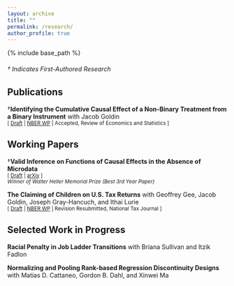 ```yaml
---
layout: archive
title: ""
permalink: /research/
author_profile: true
---
```


{% include base_path %}

###### &dagger; Indicates First-Authored Research

## Publications 

 
&dagger;**Identifying the Cumulative Causal Effect of a Non-Binary Treatment from a Binary Instrument** with Jacob Goldin <br />
<small>[ [Draft][cce_draft_link] | [NBER WP][cce_nber_wp] | Accepted, Review of Economics and Statistics ] </small>

[cce_draft_link]: https://vedant-vohra.github.io/files/CCE.pdf

[cce_nber_wp]: https://www.nber.org/papers/w32425 

## Working Papers

&dagger;**Valid Inference on Functions of Causal Effects in the Absence of Microdata** <br />
<small>[ [Draft][inference_no_data_draft_link] | [arXiv][inference_no_data_arxiv] ] <br /> </small>
*<small>Winner of Walter Heller Memorial Prize (Best 3rd Year Paper)</small>*

[inference_no_data_draft_link]: https://vedant-vohra.github.io/files/inference-no-data.pdf

[inference_no_data_arxiv]: https://arxiv.org/abs/2410.00217


**The Claiming of Children on U.S. Tax Returns** with Geoffrey Gee, Jacob Goldin, Joseph Gray-Hancuch, and Ithai Lurie <br/>
<small>[ [Draft][children_claiming] | [NBER WP][children_claiming_nber_wp] | Revision Resubmitted, National Tax Journal ] </small>

[children_claiming]: https://vedant-vohra.github.io/files/child-claiming.pdf

[children_claiming_nber_wp]: https://www.nber.org/papers/w33277

##  Selected Work in Progress 
**Racial Penalty in Job Ladder Transitions** with Briana Sullivan and Itzik Fadlon

**Normalizing and Pooling Rank-based Regression Discontinuity Designs** with Matias D. Cattaneo, Gordon B. Dahl, and Xinwei Ma
